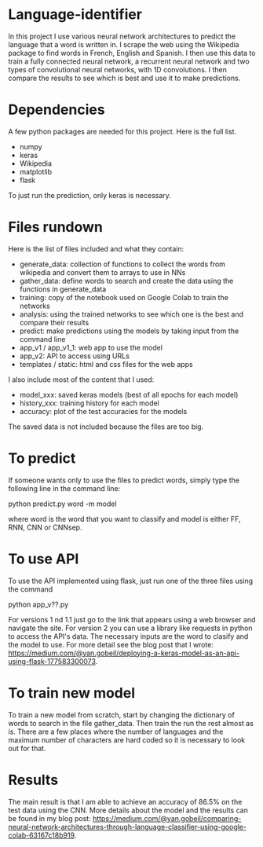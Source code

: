 # Language-identifier

In this project I use various neural network architectures to predict the language that a word is written in. I scrape the web using the Wikipedia package to find words in French, English and Spanish. I then use this data to train a fully connected neural network, a recurrent neural network and two types of convolutional neural networks, with 1D convolutions. I then compare the results to see which is best and use it to make predictions.

# Dependencies

A few python packages are needed for this project. Here is the full list.
- numpy
- keras
- Wikipedia
- matplotlib
- flask

To just run the prediction, only keras is necessary.

# Files rundown

Here is the list of files included and what they contain:
- generate_data: collection of functions to collect the words from wikipedia and convert them to arrays to use in NNs
- gather_data: define words to search and create the data using the functions in generate_data
- training: copy of the notebook used on Google Colab to train the networks
- analysis: using the trained networks to see which one is the best and compare their results
- predict: make predictions using the models by taking input from the command line
- app_v1 / app_v1_1: web app to use the model
- app_v2: API to access using URLs
- templates / static: html and css files for the web apps

I also include most of the content that I used:
- model_xxx: saved keras models (best of all epochs for each model)
- history_xxx: training history for each model
- accuracy: plot of the test accuracies for the models

The saved data is not included because the files are too big.

# To predict

If someone wants only to use the files to predict words, simply type the following line in the command line:

python predict.py word -m model

where word is the word that you want to classify and model is either FF, RNN, CNN or CNNsep.

# To use API

To use the API implemented using flask, just run one of the three files using the command

python app_v??.py

For versions 1 nd 1.1 just go to the link that appears using a web browser and navigate the site. For version 2 you can use a library like requests in python to access the API's data. The necessary inputs are the word to clasify and the model to use. For more detail see the blog post that I wrote: https://medium.com/@yan.gobeil/deploying-a-keras-model-as-an-api-using-flask-177583300073.

# To train new model

To train a new model from scratch, start by changing the dictionary of words to search in the file gather_data. Then train the run the rest almost as is. There are a few places where the number of languages and the maximum number of characters are hard coded so it is necessary to look out for that.

# Results

The main result is that I am able to achieve an accuracy of 86.5% on the test data using the CNN. More details about the model and the results can be found in my blog post: https://medium.com/@yan.gobeil/comparing-neural-network-architectures-through-language-classifier-using-google-colab-63167c18b919.
